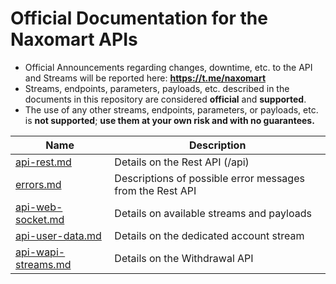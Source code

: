 # Official Documentation for the Naxomart APIs
* Official Announcements regarding changes, downtime, etc. to the API and Streams will be reported here: **https://t.me/naxomart**
* Streams, endpoints, parameters, payloads, etc. described in the documents in this repository are considered **official** and **supported**.
* The use of any other streams, endpoints, parameters, or payloads, etc. is **not supported**; **use them at your own risk and with no guarantees.**


Name | Description
------------ | ------------ 
[api-rest.md](./api-rest.md) | Details on the Rest API (/api)
[errors.md](./errors.md) | Descriptions of possible error messages from the Rest API
[api-web-socket.md](./api-web-socket.md) | Details on available streams and payloads
[api-user-data.md](./api-user-data.md) | Details on the dedicated account stream
[api-wapi-streams.md](./api-wapi-streams.md) | Details on the Withdrawal API

